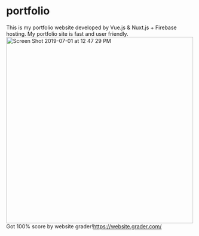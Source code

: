 # portfolio
This is my portfolio website developed by Vue.js & Nuxt.js + Firebase hosting.
My portfolio site is fast and user friendly.
<img width="500" alt="Screen Shot 2019-07-01 at 12 47 29 PM" src="https://user-images.githubusercontent.com/32582917/60462626-ac866c80-9bfe-11e9-972a-8e210285fe4d.png">
Got 100% score by website grader!https://website.grader.com/


